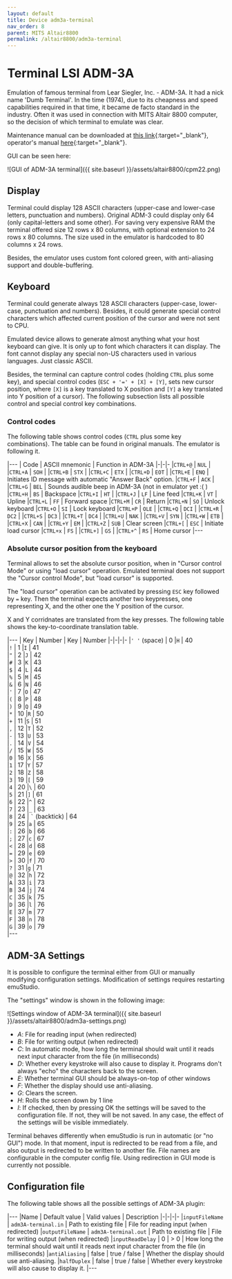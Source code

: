 ```yaml
---
layout: default
title: Device adm3a-terminal
nav_order: 8
parent: MITS Altair8800
permalink: /altair8800/adm3a-terminal
---
```


# Terminal LSI ADM-3A

Emulation of famous terminal from Lear Siegler, Inc. - ADM-3A. It had a nick name 'Dumb Terminal'. In the time (1974), due to its cheapness and speed capabilities required in that time, it became de facto standard in the industry. Often it was used in connection with MITS Altair 8800 computer, so the decision of which terminal to emulate was clear.

Maintenance manual can be downloaded at [this link][manual1]{:target="_blank"}, operator's manual [here][manual2]{:target="_blank"}.

GUI can be seen here:

![GUI of ADM-3A terminal]({{ site.baseurl }}/assets/altair8800/cpm22.png)


## Display

Terminal could display 128 ASCII characters (upper-case and lower-case letters, punctuation and numbers). Original ADM-3 could display only 64 (only capital-letters and some other). For saving very expensive RAM the terminal offered size 12 rows x 80 columns, with optional extension to 24 rows x 80 columns. The size used in the emulator is hardcoded to 80 columns x 24 rows.

Besides, the emulator uses custom font colored green, with anti-aliasing support and double-buffering.

## Keyboard

Terminal could generate always 128 ASCII characters (upper-case, lower-case, punctuation and numbers). Besides, it could
generate special control characters which affected current position of the cursor and were not sent to CPU.

Emulated device allows to generate almost anything what your host keyboard can give. It is only up to font which characters it can display. The font cannot display any special non-US characters used in various languages. Just classic ASCII.

Besides, the terminal can capture control codes (holding `CTRL` plus some key), and special control codes (`ESC + '=' + [X] + [Y]`, sets new cursor position, where `[X]` is a key translated to X position and `[Y]` a key translated into Y position of a cursor). The following subsection lists all possible control and special control key combinations.

### Control codes

The following table shows control codes (`CTRL` plus some key combinations). The table can be found in original manuals. The emulator is following it.

|---
| Code     | ASCII mnemonic | Function in ADM-3A
|-|-|-
|`CTRL+@`  | `NUL`   |
|`CTRL+A`  | `SOH`   |
|`CTRL+B`  | `STX`   |
|`CTRL+C`  | `ETX`   |
|`CTRL+D`  | `EOT`   |
|`CTRL+E`  | `ENQ`   | Initiates ID message with automatic "Answer Back" option.
|`CTRL+F`  | `ACK`   |
|`CTRL+G`  | `BEL`   | Sounds audible beep in ADM-3A (not in emulator yet :( )
|`CTRL+H`  | `BS`    | Backspace
|`CTRL+I`  | `HT`    |
|`CTRL+J`  | `LF`    | Line feed
|`CTRL+K`  | `VT`    | Upline
|`CTRL+L`  | `FF`    | Forward space
|`CTRL+M`  | `CR`    | Return
|`CTRL+N`  | `SO`    | Unlock keyboard
|`CTRL+O`  | `SI`    | Lock keyboard
|`CTRL+P`  | `OLE`   |
|`CTRL+Q`  | `DCI`   |
|`CTRL+R`  | `DC2`   |
|`CTRL+S`  | `DC3`   |
|`CTRL+T`  | `DC4`   |
|`CTRL+U`  | `NAK`   |
|`CTRL+V`  | `SYN`   |
|`CTRL+W`  | `ETB`   |
|`CTRL+X`  | `CAN`   |
|`CTRL+Y`  | `EM`    |
|`CTRL+Z`  | `SUB`   | Clear screen
|`CTRL+[`  | `ESC`   | Initiate load cursor
|`CTRL+x`  | `FS`    |
|`CTRL+]`  | `GS`    |
|`CTRL+^`  | `RS`    | Home cursor
|---





### Absolute cursor position from the keyboard

Terminal allows to set the absolute cursor position, when in "Cursor control Mode" or using "load cursor" operation.
Emulated terminal does not support the "Cursor control Mode", but "load cursor" is supported.

The "load cursor" operation can be activated by pressing `ESC` key followed by `=` key. Then the terminal expects
another two keypresses, one representing X, and the other one the Y position of the cursor.  

X and Y corridnates are translated from the key presses. The following table shows the key-to-coordinate translation table.

|---
| Key  | Number | Key | Number
|-|-|-|-
|`' '` (space) | 0      |`H`   | 40   
|`!`   | 1      |`I`   | 41   
|`"`   | 2      |`J`   | 42   
|`#`   | 3      |`K`   | 43   
|`$`   | 4      |`L`   | 44   
|`%`   | 5      |`M`   | 45   
|`&`   | 6      |`N`   | 46   
|`'`   | 7      |`O`   | 47   
|`(`   | 8      |`P`   | 48   
|`)`   | 9      |`Q`   | 49   
|`*`   | 10     |`R`   | 50   
|`+`   | 11     |`S`   | 51   
|`,`   | 12     |`T`   | 52   
|`-`   | 13     |`U`   | 53   
|`.`   | 14     |`V`   | 54   
|`/`   | 15     |`W`   | 55   
|`0`   | 16     |`X`   | 56   
|`1`   | 17     |`Y`   | 57   
|`2`   | 18     |`Z`   | 58   
|`3`   | 19     |`[`   | 59   
|`4`   | 20     |`\`   | 60   
|`5`   | 21     |`]`   | 61   
|`6`   | 22     |`^`   | 62   
|`7`   | 23     |`_`   | 63   
|`8`   | 24     | `` ` `` (backtick)  | 64   
|`9`   | 25     |`a`   | 65   
|`:`   | 26     |`b`   | 66   
|`;`   | 27     |`c`   | 67   
|`<`   | 28     |`d`   | 68   
|`=`   | 29     |`e`   | 69   
|`>`   | 30     |`f`   | 70   
|`?`   | 31     |`g`   | 71   
|`@`   | 32     |`h`   | 72   
|`A`   | 33     |`i`   | 73   
|`B`   | 34     |`j`   | 74   
|`C`   | 35     |`k`   | 75   
|`D`   | 36     |`l`   | 76   
|`E`   | 37     |`m`   | 77   
|`F`   | 38     |`n`   | 78   
|`G`   | 39     |`o`   | 79   
|---

## ADM-3A Settings

It is possible to configure the terminal either from GUI or manually modifying configuration settings. Modification of settings requires restarting emuStudio.

The "settings" window is shown in the following image:

![Settings window of ADM-3A terminal]({{ site.baseurl }}/assets/altair8800/adm3a-settings.png)

- *A*: File for reading input (when redirected)
- *B*: File for writing output (when redirected)
- *C*: In automatic mode, how long the terminal should wait until it reads next input character from the file
       (in milliseconds)
- *D*: Whether every keystroke will also cause to display it. Programs don't always "echo" the characters back
       to the screen.
- *E*: Whether terminal GUI should be always-on-top of other windows
- *F*: Whether the display should use anti-aliasing.
- *G*: Clears the screen.
- *H*: Rolls the screen down by 1 line
- *I*: If checked, then by pressing OK the settings will be saved to the configuration file. If not, they will be not
       saved. In any case, the effect of the settings will be visible immediately.

Terminal behaves differently when emuStudio is run in automatic (or "no GUI") mode. In that moment, input is redirected to be read from a file, and also output is redirected to be written to another file. File names are configurable in the computer config file. Using redirection in GUI mode is currently not possible.

## Configuration file

The following table shows all the possible settings of ADM-3A plugin:

|---
|Name              | Default value        | Valid values          | Description
|-|-|-|-
|`inputFileName`   | `adm3A-terminal.in`  | Path to existing file | File for reading input (when redirected)
|`outputFileName`  | `adm3A-terminal.out` | Path to existing file | File for writing output (when redirected)
|`inputReadDelay`  | 0                    | > 0                   | How long the terminal should wait until it reads next input character from the file (in milliseconds)
|`antiAliasing`    | false                | true / false          | Whether the display should use anti-aliasing.
|`halfDuplex`      | false                | true / false          | Whether every keystroke will also cause to display it.
|---


[manual1]: http://www.mirrorservice.org/sites/www.bitsavers.org/pdf/learSiegler/ADM3A_Maint.pdf
[manual2]: http://maben.homeip.net/static/s100/learSiegler/terminal/Lear%20Siegler%20ADM3A%20operators%20manual.pdf
